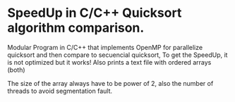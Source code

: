 # SpeedUp in C/C++ Quicksort algorithm comparison.
Modular Program in C/C++ that implements OpenMP for parallelize quicksort and then compare to secuencial quicksort,
To get the SpeedUp, it is not optimized but it works!
Also prints a text file with ordered arrays (both)

The size of the array always have to be power of 2, also the number of threads to avoid segmentation fault.
